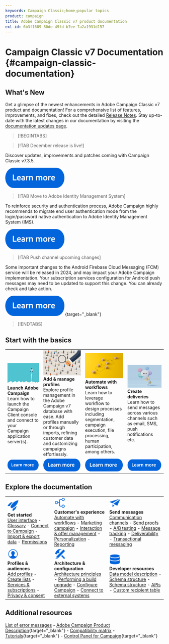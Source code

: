 ```yaml
---
keywords: Campaign Classic;home;popular topics
product: campaign
title: Adobe Campaign Classic v7 product documentation
exl-id: 6b3f1689-80de-49fd-b7ee-7a2a1931d157
---
```

# Campaign Classic v7 Documentation {#campaign-classic-documentation}

<!--![](platform/using/assets/do-not-localize/banner_acc_doc.jpg) -->

## What's New

Get a glimpse of the newest enhancements in Adobe Campaign Classic v7 product and documentation! For a comprehensive list of features, improvements, and fixes, check out the detailed [Release Notes](rn/using/latest-release.md).  Stay up-to-date with the latest changes in our documentation by visiting the [documentation updates page](rn/using/documentation-updates.md).

>[!BEGINTABS]


>[!TAB December release is live!] 

Discover updates, improvements and patches coming with Campaign Classic v7.3.5.

[![image](assets/do-not-localize/learn-more-button.svg)](rn/using/latest-release.md)

>[!TAB Move to Adobe Identity Management System]

To reinforce security and authentication process, Adobe Campaign highly recommends to migrate end user authentication mode from the login/password native authentication to Adobe Identity Management System (IMS).

[![image](assets/do-not-localize/learn-more-button.svg)](technotes/using/migrate-users-to-ims.md)


>[!TAB Push channel upcoming changes] 

Some important changes to the Android Firebase Cloud Messaging (FCM) service will be released in 2024, and may impact your Adobe Campaign implementation. Your subscription services configuration for Android push messages may need to be updated to support this change. You can already check and take action.

[![image](assets/do-not-localize/learn-more-button.svg)](https://experienceleague.corp.adobe.com/docs/campaign/technotes-ac/tn-new/push-technote.html){target="_blank"}


>[!ENDTABS]

## Start with the basics

<table style="table-layout:fixed">
  <tr style="border: 0;">
    <td>
    <a href="platform/using/launching-adobe-campaign.md"><img src="assets/do-not-localize/start-launch.png"></a></a>
    <div><strong>Launch Adobe Campaign</strong><br/>Learn how to launch the Campaign Client console and connect to your Campaign application server(s).</div>
    </td>
    <td>
    <a href="platform/using/about-profiles.md"><img src="assets/do-not-localize/start-profiles.png"></a>
    <div><strong>Add & manage profiles</strong><br/>Explore profile management in the Adobe Campaign v7 database with ease. Add profiles manually or through imports, refining customer data and customizing campaigns effortlessly.</div>
    </td>
    <td>
    <a href="workflow/using/about-workflows.md"><img src="assets/do-not-localize/start-workflows.jpeg"></a>
    <div><strong>Automate with workflows</strong><br/>Learn how to leverage workflow to design processes including segmentation, campaign execution, file processing, human participation, among others.
    </div></td>
    <td>
    <a href="delivery/using/steps-about-delivery-creation-steps.md"><img src="assets/do-not-localize/start-deliveries.jpeg"></a>
    <div><strong>Create deliveries</strong><br/>Learn how to send messages across various channels such as email, SMS, push notifications etc.</div>
    </td>
  </tr>
  <tr style="border: 0;">
    <td align="center"><a href="platform/using/launching-adobe-campaign.md"><img src="assets/do-not-localize/learn-more-button.svg"></a></td>
    <td align="center"><a href="platform/using/about-profiles.md"><img src="assets/do-not-localize/learn-more-button.svg"></a></td>
    <td align="center"><a href="workflow/using/about-workflows.md"><img src="assets/do-not-localize/learn-more-button.svg"></a></td>
    <td align="center"><a href="delivery/using/steps-about-delivery-creation-steps.md"><img src="assets/do-not-localize/learn-more-button.svg"></a></td>
    </tr>
</table>

## Explore the documentation

<table style="table-layout:auto">
  <tr style="border: 0;">
    <td>
      <img src="assets/do-not-localize/icon-start.svg" width="35px">
    <br/>
      <strong>Get started</strong><br/><a href="platform/using/adobe-campaign-workspace.md">User interface</a> - <a href="platform/using/ac-glossary.md">Glossary</a> - <a href="platform/using/launching-adobe-campaign.md">Connect to Campaign</a> - <a href="platform/using/get-started-data-import-export.md">Import & export data</a> - <a href="platform/using/access-management.md">Permissions</a>
    </td>
    <td>
      <img src="assets/do-not-localize/icon-experience.svg" width="35px">
    <br/>
      <strong>Customer's experience</strong><br/><a href="workflow/using/about-workflows.md">Automate with workflows</a> - <a href="campaign/using/setting-up-marketing-campaigns.md">Marketing campaign</a> - <a href="interaction/using/interaction-and-offer-management.md">Interaction & offer management</a> - <a href="delivery/using/about-personalization.md">Personalization</a> - <a href="reporting/using/about-adobe-campaign-reporting-tools.md">Reporting</a>
    </td>
    <td>
      <img src="assets/do-not-localize/icon-send.svg" width="35px">
    <br/>
      <strong>Send messages</strong><br/><a href="delivery/using/communication-channels.md">Communication channels</a> - <a href="delivery/using/steps-about-delivery-creation-steps.md#sending-a-proof">Send proofs</a> - <a href="delivery/using/get-started-a-b-testing.md">A/B testing</a> - <a href="delivery/using/about-message-tracking.md">Message tracking</a> - <a href="delivery/using/about-deliverability.md">Deliverability</a> - <a href="message-center/using/about-transactional-messaging.md">Transactional messaging</a>
    </td>
  </tr>
  <tr style="border: 0;">
    <td>
      <img src="assets/do-not-localize/icon_profile-audience.svg" width="35px">
      <br/>
      <strong>Profiles & audiences</strong><br/><a href="platform/using/adding-profiles.md">Add profiles</a> - <a href="platform/using/creating-and-managing-lists.md">Create lists</a> - <a href="delivery/using/about-services-and-subscriptions.md">Services & subscriptions</a> - <a href="platform/using/privacy-management.md">Privacy & consent</a>
    </td>
    <td>
      <img src="assets/do-not-localize/icon-configure.svg" width="35px">
      <br/>
      <strong>Architecture & configuration</strong><br/><a href="production/using/general-architecture.md">Architecture principles</a> - <a href="production/using/build-upgrade.md">Performing a build upgrade</a> - <a href="production/using/configuration.md">Configure Campaign</a> - <a href="installation/using/external-accounts.md">Connect to external systems</a>
    </td>
    <td>
      <img src="assets/do-not-localize/icon-dev.svg" width="35px">
      <br/>
      <strong>Developer resources</strong><br/><a href="configuration/using/about-data-model.md">Data model description</a> - <a href="configuration/using/about-schema-reference.md">Schema structure</a> - <a href="configuration/using/editing-forms.md">Schema structure</a> - <a href="configuration/using/about-web-services.md">APIs</a> - <a href="configuration/using/about-custom-recipient-table.md">Custom recipient table</a>
    </td>
  </tr>
</table> 

## Additional resources

[List of error messages](https://experienceleague.adobe.com/developer/campaign-errors/error_codes.html) - [Adobe Campaign Product Description](https://helpx.adobe.com/legal/product-descriptions/adobe-campaign-managed-cloud-services.html){target="_blank"} - [Compatibility matrix](rn/using/compatibility-matrix.md) - [Tutorials](https://experienceleague.adobe.com/docs/campaign-classic-learn/tutorials/overview.html){target="_blank"} - [Control Panel for Campaign](https://experienceleague.adobe.com/docs/control-panel/using/discover-control-panel/key-features.html){target="_blank"}
